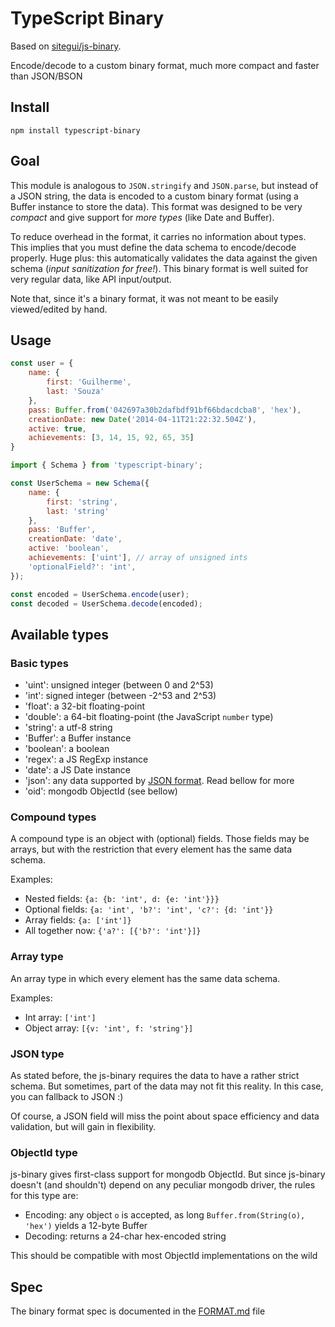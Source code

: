 # TypeScript Binary

Based on [sitegui/js-binary](https://github.com/sitegui/js-binary).

Encode/decode to a custom binary format, much more compact and faster than JSON/BSON

## Install
`npm install typescript-binary`

## Goal
This module is analogous to `JSON.stringify` and `JSON.parse`, but instead of a JSON string, the data is encoded to a custom binary format (using a Buffer instance to store the data).
This format was designed to be very *compact* and give support for *more types* (like Date and Buffer).

To reduce overhead in the format, it carries no information about types. This implies that you must define the data schema to encode/decode properly. Huge plus: this automatically validates the data against the given schema (*input sanitization for free!*). This binary format is well suited for very regular data, like API input/output.

Note that, since it's a binary format, it was not meant to be easily viewed/edited by hand.

## Usage
```js
const user = {
	name: {
		first: 'Guilherme',
		last: 'Souza'
	},
	pass: Buffer.from('042697a30b2dafbdf91bf66bdacdcba8', 'hex'),
	creationDate: new Date('2014-04-11T21:22:32.504Z'),
	active: true,
	achievements: [3, 14, 15, 92, 65, 35]
}

import { Schema } from 'typescript-binary';

const UserSchema = new Schema({
	name: {
		first: 'string',
		last: 'string'
	},
	pass: 'Buffer',
	creationDate: 'date',
	active: 'boolean',
	achievements: ['uint'], // array of unsigned ints
	'optionalField?': 'int',
});

const encoded = UserSchema.encode(user);
const decoded = UserSchema.decode(encoded);
```

## Available types
### Basic types
* 'uint': unsigned integer (between 0 and 2^53)
* 'int': signed integer (between -2^53 and 2^53)
* 'float': a 32-bit floating-point
* 'double': a 64-bit floating-point (the JavaScript `number` type)
* 'string': a utf-8 string
* 'Buffer': a Buffer instance
* 'boolean': a boolean
* 'regex': a JS RegExp instance
* 'date': a JS Date instance
* 'json': any data supported by [JSON format](http://json.org/). Read bellow for more
* 'oid': mongodb ObjectId (see bellow)

### Compound types
A compound type is an object with (optional) fields. Those fields may be arrays, but with the restriction that every element has the same data schema.

Examples:

* Nested fields: `{a: {b: 'int', d: {e: 'int'}}}`
* Optional fields: `{a: 'int', 'b?': 'int', 'c?': {d: 'int'}}`
* Array fields: `{a: ['int']}`
* All together now: `{'a?': [{'b?': 'int'}]}`

### Array type
An array type in which every element has the same data schema.

Examples:

* Int array: `['int']`
* Object array: `[{v: 'int', f: 'string'}]`

### JSON type
As stated before, the js-binary requires the data to have a rather strict schema. But sometimes, part of the data may not fit this reality. In this case, you can fallback to JSON :)

Of course, a JSON field will miss the point about space efficiency and data validation, but will gain in flexibility.

### ObjectId type
js-binary gives first-class support for mongodb ObjectId. But since js-binary doesn't (and shouldn't) depend on any peculiar mongodb driver, the rules for this type are:

* Encoding: any object `o` is accepted, as long `Buffer.from(String(o), 'hex')` yields a 12-byte Buffer
* Decoding: returns a 24-char hex-encoded string

This should be compatible with most ObjectId implementations on the wild

## Spec
The binary format spec is documented in the [FORMAT.md](./FORMAT.md) file
